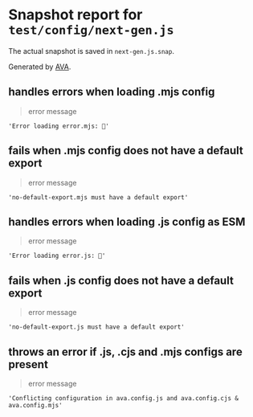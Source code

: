 # Snapshot report for `test/config/next-gen.js`

The actual snapshot is saved in `next-gen.js.snap`.

Generated by [AVA](https://avajs.dev).

## handles errors when loading .mjs config

> error message

    'Error loading error.mjs: 🙈'

## fails when .mjs config does not have a default export

> error message

    'no-default-export.mjs must have a default export'

## handles errors when loading .js config as ESM

> error message

    'Error loading error.js: 🙈'

## fails when .js config does not have a default export

> error message

    'no-default-export.js must have a default export'

## throws an error if .js, .cjs and .mjs configs are present

> error message

    'Conflicting configuration in ava.config.js and ava.config.cjs & ava.config.mjs'
